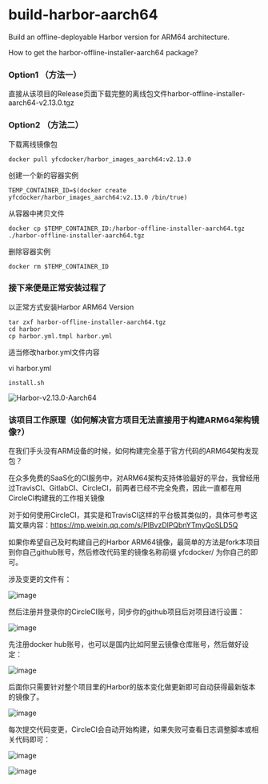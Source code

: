 # build-harbor-aarch64
Build an offline-deployable Harbor version for ARM64 architecture.

How to get the harbor-offline-installer-aarch64 package?

### Option1 （方法一）
直接从该项目的Release页面下载完整的离线包文件harbor-offline-installer-aarch64-v2.13.0.tgz

### Option2 （方法二）
下载离线镜像包
```
docker pull yfcdocker/harbor_images_aarch64:v2.13.0
```

创建一个新的容器实例
```
TEMP_CONTAINER_ID=$(docker create yfcdocker/harbor_images_aarch64:v2.13.0 /bin/true)
```

从容器中拷贝文件
```
docker cp $TEMP_CONTAINER_ID:/harbor-offline-installer-aarch64.tgz ./harbor-offline-installer-aarch64.tgz
```

删除容器实例
```
docker rm $TEMP_CONTAINER_ID
```
### 接下来便是正常安装过程了

以正常方式安装Harbor ARM64 Version
```
tar zxf harbor-offline-installer-aarch64.tgz
cd harbor
cp harbor.yml.tmpl harbor.yml
```

适当修改harbor.yml文件内容

vi harbor.yml

```
install.sh
```

![Harbor-v2.13.0-Aarch64](https://github.com/wise2c-devops/build-harbor-aarch64/assets/3273357/49ce7cc3-918e-421c-86d9-2c06e9b42bb3)

### 该项目工作原理（如何解决官方项目无法直接用于构建ARM64架构镜像?）

在我们手头没有ARM设备的时候，如何构建完全基于官方代码的ARM64架构发现包？

在众多免费的SaaS化的CI服务中，对ARM64架构支持体验最好的平台，我曾经用过TravisCI、GitlabCI、CircleCI，前两者已经不完全免费，因此一直都在用CircleCI构建我的工作相关镜像

对于如何使用CircleCI，其实是和TravisCI这样的平台极其类似的，具体可参考这篇文章内容：https://mp.weixin.qq.com/s/PlBvzDlPQbnYTmyQoSLD5Q

如果你希望自己及时构建自己的Harbor ARM64镜像，最简单的方法是fork本项目到你自己github账号，然后修改代码里的镜像名称前缀 yfcdocker/ 为你自己的即可。

涉及变更的文件有：

![image](https://github.com/user-attachments/assets/b4a07cbb-5d7f-4c36-9d6c-e175cfa427cc)

然后注册并登录你的CircleCI账号，同步你的github项目后对项目进行设置：

![image](https://github.com/user-attachments/assets/cfbac344-5bd8-42d5-a245-be0b7c03237d)

先注册docker hub账号，也可以是国内比如阿里云镜像仓库账号，然后做好设定：

![image](https://github.com/user-attachments/assets/5d8e91ee-f111-4f93-9fa2-5eec17155965)

后面你只需要针对整个项目里的Harbor的版本变化做更新即可自动获得最新版本的镜像了。

![image](https://github.com/user-attachments/assets/7e7a6b6a-6b8b-40ac-97f2-f1c7a55efb98)

每次提交代码变更，CircleCI会自动开始构建，如果失败可查看日志调整脚本或相关代码即可：

![image](https://github.com/user-attachments/assets/8afb596c-8695-49d0-a4cd-07dc46f86b3d)

![image](https://github.com/user-attachments/assets/d8b4064b-aa42-40eb-84c7-8d7420f46780)
